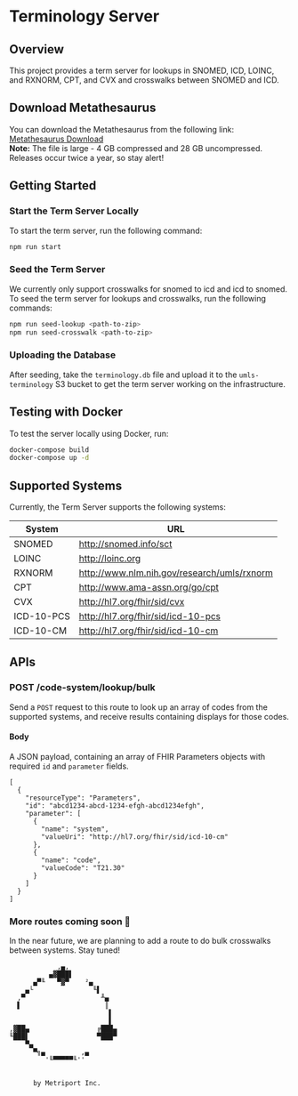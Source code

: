 # Terminology Server

## Overview

This project provides a term server for lookups in SNOMED, ICD, LOINC, and RXNORM, CPT, and CVX and crosswalks between SNOMED and ICD.

## Download Metathesaurus

You can download the Metathesaurus from the following link:  
[Metathesaurus Download](https://www.nlm.nih.gov/research/umls/licensedcontent/umlsknowledgesources.html)  
**Note:** The file is large - 4 GB compressed and 28 GB uncompressed. Releases occur twice a year, so stay alert!

## Getting Started

### Start the Term Server Locally

To start the term server, run the following command:

```bash
npm run start
```

### Seed the Term Server

We currently only support crosswalks for snomed to icd and icd to snomed. To seed the term server for lookups and crosswalks, run the following commands:

```bash
npm run seed-lookup <path-to-zip>
npm run seed-crosswalk <path-to-zip>
```

### Uploading the Database

After seeding, take the `terminology.db` file and upload it to the `umls-terminology` S3 bucket to get the term server working on the infrastructure.

## Testing with Docker

To test the server locally using Docker, run:

```bash
docker-compose build
docker-compose up -d
```

## Supported Systems

Currently, the Term Server supports the following systems:

| System     | URL                                         |
| ---------- | ------------------------------------------- |
| SNOMED     | http://snomed.info/sct                      |
| LOINC      | http://loinc.org                            |
| RXNORM     | http://www.nlm.nih.gov/research/umls/rxnorm |
| CPT        | http://www.ama-assn.org/go/cpt              |
| CVX        | http://hl7.org/fhir/sid/cvx                 |
| ICD-10-PCS | http://hl7.org/fhir/sid/icd-10-pcs          |
| ICD-10-CM  | http://hl7.org/fhir/sid/icd-10-cm           |

## APIs

### POST /code-system/lookup/bulk

Send a `POST` request to this route to look up an array of codes from the supported systems, and receive results containing displays for those codes.

#### Body

A JSON payload, containing an array of FHIR Parameters objects with required `id` and `parameter` fields.

```
[
  {
    "resourceType": "Parameters",
    "id": "abcd1234-abcd-1234-efgh-abcd1234efgh",
    "parameter": [
      {
        "name": "system",
        "valueUri": "http://hl7.org/fhir/sid/icd-10-cm"
      },
      {
        "name": "code",
        "valueCode": "T21.30"
      }
    ]
  }
]

```

### More routes coming soon 🚀

In the near future, we are planning to add a route to do bulk crosswalks between systems. Stay tuned!

```
            ,▄,
          ▄▓███▌
      ▄▀╙   ▀▓▀    ²▄
    ▄└               ╙▌
  ,▀                   ╨▄
  ▌                     ║
                         ▌
                         ▌
,▓██▄                 ╔███▄
╙███▌                 ▀███▀
    ▀▄
      ▀╗▄         ,▄
         '╙▀▀▀▀▀╙''


      by Metriport Inc.

```
